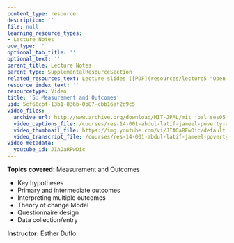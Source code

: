 ```yaml
---
content_type: resource
description: ''
file: null
learning_resource_types:
- Lecture Notes
ocw_type: ''
optional_tab_title: ''
optional_text: ''
parent_title: Lecture Notes
parent_type: SupplementalResourceSection
related_resources_text: Lecture slides ([PDF](resources/lecture5 "Open in a new window."))
resource_index_text: ''
resourcetype: Video
title: '5: Measurement and Outcomes'
uid: 5cf66cbf-13b1-836b-0b87-cbb16af2d9c5
video_files:
  archive_url: http://www.archive.org/download/MIT-JPAL/mit_jpal_ses05_en_300k.mp4
  video_captions_file: /courses/res-14-001-abdul-latif-jameel-poverty-action-lab-executive-training-evaluating-social-programs-2009-spring-2009/56aba76fb0385b529cea916d18bd9d82_JIAOaRFwDic.vtt
  video_thumbnail_file: https://img.youtube.com/vi/JIAOaRFwDic/default.jpg
  video_transcript_file: /courses/res-14-001-abdul-latif-jameel-poverty-action-lab-executive-training-evaluating-social-programs-2009-spring-2009/a473a36fb504fa6c718d088d54319b66_JIAOaRFwDic.pdf
video_metadata:
  youtube_id: JIAOaRFwDic
---
```


**Topics covered:** Measurement and Outcomes

*   Key hypotheses
*   Primary and intermediate outcomes
*   Interpreting multiple outcomes
*   Theory of change Model
*   Questionnaire design
*   Data collection/entry

**Instructor:** Esther Duflo